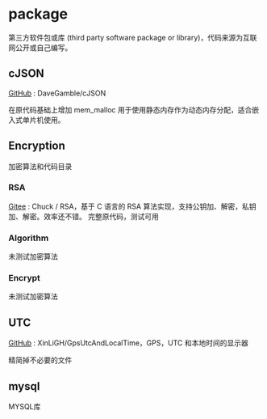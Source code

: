 # package
第三方软件包或库 (third party software package or  library)，代码来源为互联网公开或自己编写。

## cJSON

[GitHub](https://github.com/DaveGamble/cJSON.git) : DaveGamble/cJSON

在原代码基础上增加 mem_malloc 用于使用静态内存作为动态内存分配，适合嵌入式单片机使用。

## Encryption
加密算法和代码目录

### RSA
[Gitee](https://gitee.com/lch0821/RSA) : Chuck / RSA，基于 C 语言的 RSA 算法实现，支持公钥加、解密，私钥加、解密。效率还不错。
完整原代码，测试可用

### Algorithm
未测试加密算法

### Encrypt
未测试加密算法

## UTC
[GitHub](https://github.com/XinLiGH/GpsUtcAndLocalTime) : XinLiGH/GpsUtcAndLocalTime，GPS，UTC 和本地时间的显示器

精简掉不必要的文件

## mysql

MYSQL库




